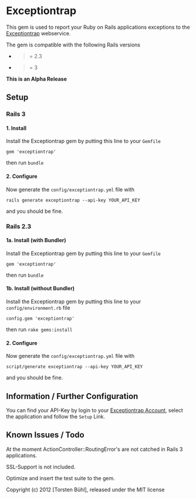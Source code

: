 # Exceptiontrap

This gem is used to report your Ruby on Rails applications exceptions to the [Exceptiontrap](https://alpha.exceptiontrap.com) webservice.

The gem is compatible with the following Rails versions

- >= 2.3
- >= 3

**This is an Alpha Release**

## Setup

### Rails 3

#### 1. Install

Install the Exceptiontrap gem by putting this line to your `Gemfile`

    gem 'exceptiontrap'

then run `bundle`

#### 2. Configure

Now generate the `config/exceptiontrap.yml` file with

    rails generate exceptiontrap --api-key YOUR_API_KEY

and you should be fine.

### Rails 2.3

#### 1a. Install (with Bundler)

Install the Exceptiontrap gem by putting this line to your `Gemfile`

    gem 'exceptiontrap'

then run `bundle`

#### 1b. Install (without Bundler)

Install the Exceptiontrap gem by putting this line to your `config/environment.rb` file

    config.gem 'exceptiontrap'

then run `rake gems:install`

#### 2. Configure

Now generate the `config/exceptiontrap.yml` file with

    script/generate exceptiontrap --api-key YOUR_API_KEY

and you should be fine.

## Information / Further Configuration

You can find your API-Key by login to your [Exceptiontrap Account](https://alpha.exceptiontrap.com/login), select the application and follow the `Setup` Link.

## Known Issues / Todo

At the moment ActionController::RoutingError's are not catched in Rails 3 applications.

SSL-Support is not included.

Optimize and insert the test suite to the gem.


Copyright (c) 2012 [Torsten Bühl], released under the MIT license
